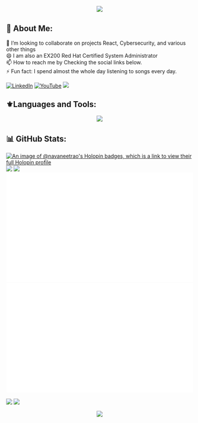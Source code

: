 <p align="center">
     <img src="https://capsule-render.vercel.app/api?type=waving&text=HELLO%20THERE&height=150&section=header&theme=gruvbox"/>
</p>

## 💫 About Me:
🤝 I’m looking to collaborate on projects React, Cybersecurity, and various other things <br>😄 I am also an EX200 Red Hat Certified System Administrator<br>📫 How to reach me by Checking the social links below.<br>⚡ Fun fact: I spend almost the whole day listening to songs every day.<br>

[![LinkedIn](https://img.shields.io/badge/LinkedIn-%230077B5.svg?logo=linkedin&logoColor=white&style=for-the-badge)](https://linkedin.com/in/navaneet-r-rao) [![YouTube](https://img.shields.io/badge/YouTube-%23FF0000.svg?logo=YouTube&logoColor=white&style=for-the-badge)](https://youtube.com/@navaneetrrao) ![](https://komarev.com/ghpvc/?username=navaneet-rao&color=378805&style=for-the-badge)

## ⚜️Languages and Tools:

<p align="center">
  <a href="https://skillicons.dev">
    <img src="https://skillicons.dev/icons?i=git,github,githubactions,mongodb,mysql,prisma,react,nextjs,tailwind,ts,jest,nodejs,vite,express,kubernetes,openshift,redhat,docker,go,c,cpp,py,neovim,ansible,aws,gcp,bash,cmake,firebase,html,lua,latex,kali,opencv,postman" />
  </a>
</p>

## 📊 GitHub Stats:
[![An image of @navaneetrao's Holopin badges, which is a link to view their full Holopin profile](https://holopin.me/navaneetrao)](https://holopin.io/@navaneetrao)
![](https://github-readme-stats.vercel.app/api?username=navaneet-rao&theme=gruvbox&hide_border=true&include_all_commits=true&count_private=true) 
![](https://github-readme-stats.vercel.app/api/top-langs/?username=navaneet-rao&theme=gruvbox&hide_border=true&include_all_commits=true&count_private=true&layout=donut) 
<a href="https://github.com/navaneet-rao/github-stats">
<img src="https://github.com/navaneet-rao/github-stats/blob/master/generated/overview.svg#gh-dark-mode-only" />
<img src="https://github.com/navaneet-rao/github-stats/blob/master/generated/languages.svg#gh-dark-mode-only" />
</a>

![](https://github-readme-streak-stats.herokuapp.com/?user=navaneet-rao&theme=gruvbox&hide_border=true) 
![](https://quotes-github-readme.vercel.app/api?type=horizontal&theme=gruvbox)
<p align="center">
     <img src="https://capsule-render.vercel.app/api?type=waving&height=150&section=footer&theme=gruvbox"/>
</p>
